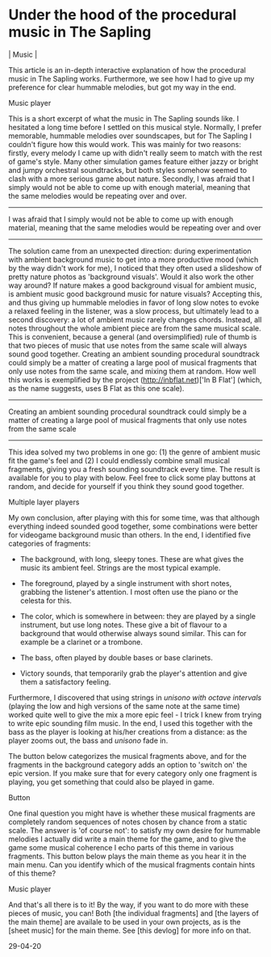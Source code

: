 Under the hood of the procedural music in The Sapling
=====================================================

| Music |

This article is an in-depth interactive explanation of how the procedural music in The Sapling works. Furthermore, we see how I had to give up my preference for clear hummable melodies, but got my way in the end.

<div>Music player</div>

This is a short excerpt of what the music in The Sapling sounds like. I hesitated a long time before I settled on this musical style. Normally, I prefer memorable, hummable melodies over soundscapes, but for The Sapling I couldn't figure how this would work. This was mainly for two reasons: firstly, every melody I came up with didn't really seem to match with the rest of game's style. Many other simulation games feature either jazzy or bright and jumpy orchestral soundtracks, but both styles somehow seemed to clash with a more serious game about nature. Secondly, I was afraid that I simply would not be able to come up with enough material, meaning that the same melodies would be repeating over and over.

---

I was afraid that I simply would not be able to come up with enough material, meaning that the same melodies would be repeating over and over

---

The solution came from an unexpected direction: during experimentation with ambient background music to get into a more productive mood (which by the way didn't work for me), I noticed that they often used a slideshow of pretty nature photos as 'background visuals'. Would it also work the other way around? If nature makes a good background visual for ambient music, is ambient music good background music for nature visuals? Accepting this, and thus giving up hummable melodies in favor of long slow notes to evoke a relaxed feeling in the listener, was a slow process, but ultimately lead to a second discovery: a lot of ambient music rarely changes chords. Instead, all notes throughout the whole ambient piece are from the same musical scale. This is convenient, because a general (and oversimplified) rule of thumb is that two pieces of music that use notes from the same scale will always sound good together. Creating an ambient sounding procedural soundtrack could simply be a matter of creating a large pool of musical fragments that only use notes from the same scale, and mixing them at random. How well this works is exemplified by the project (http://inbflat.net)['In B Flat'] (which, as the name suggests, uses B Flat as this one scale).

---

Creating an ambient sounding procedural soundtrack could simply be a matter of creating a large pool of musical fragments that only use notes from the same scale

---

This idea solved my two problems in one go: (1) the genre of ambient music fit the game's feel and (2) I could endlessly combine small musical fragments, giving you a fresh sounding soundtrack every time. The result is available for you to play with below. Feel free to click some play buttons at random, and decide for yourself if you think they sound good together.

<div>Multiple layer players</div>

My own conclusion, after playing with this for some time, was that although everything indeed sounded good together, some combinations were better for videogame background music than others. In the end, I identified five categories of fragments:

* The background, with long, sleepy tones. These are what gives the music its ambient feel. Strings are the most typical example.

* The foreground, played by a single instrument with short notes, grabbing the listener's attention. I most often use the piano or the celesta for this.

* The color, which is somewhere in between: they are played by a single instrument, but use long notes. These give a bit of flavour to a background that would otherwise always sound similar. This can for example be a clarinet or a trombone.

* The bass, often played by double bases or base clarinets.

* Victory sounds, that temporarily grab the player's attention and give them a satisfactory feeling. 

Furthermore, I discovered that using strings in *unisono with octave intervals* (playing the low and high versions of the same note at the same time) worked quite well to give the mix a more epic feel - I trick I knew from trying to write epic sounding film music. In the end, I used this together with the bass as the player is looking at his/her creations from a distance: as the player zooms out, the bass and *unisono* fade in. 

The button below categorizes the musical fragments above, and for the fragments in the background category adds an option to 'switch on' the epic version. If you make sure that for every category only one fragment is playing, you get something that could also be played in game.

<div>Button</div>

One final question you might have is whether these musical fragments are completely random sequences of notes chosen by chance from a static scale. The answer is 'of course not': to satisfy my own desire for hummable melodies I actually did write a main theme for the game, and to give the game some musical coherence I echo parts of this theme in various fragments. This button below plays the main theme as you hear it in the main menu. Can you identify which of the musical fragments contain hints of this theme?

<div>Music player</div>

And that's all there is to it! By the way, if you want to do more with these pieces of music, you can! Both [the individual fragments] and [the layers of the main theme] are availale to be used in your own projects, as is the [sheet music] for the main theme. See [this devlog] for more info on that.

29-04-20
